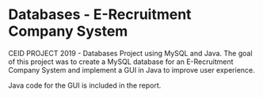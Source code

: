 # Databases - E-Recruitment Company System
CEID PROJECT 2019 - Databases Project using MySQL and Java. 
The goal of this project was to create a MySQL database for an E-Recruitment Company System and implement a GUI in Java to improve user experience.

Java code for the GUI is included in the report.
